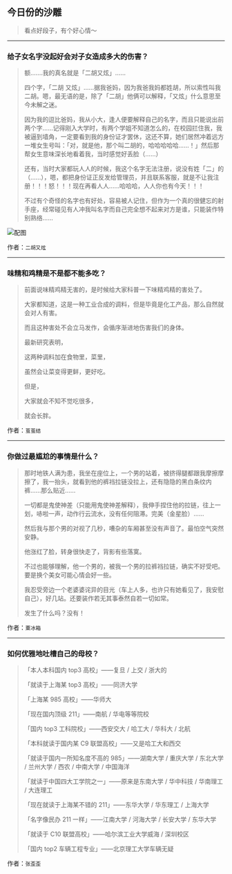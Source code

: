 ## 今日份的沙雕

> 看点好段子，有个好心情～


 
---

### 给子女名字没起好会对子女造成多大的伤害？

> 额.......我的真名就是「二胡又炫」……
> 
> 四个字，「二胡 又炫」……据我爸妈，因为我爸我妈都姓胡，所以索性叫我二胡。嗯，最无语的是，除了「二胡」他俩可以解释，「又炫」什么意思至今未解之迷。
> 
> 因为我的逗比爸妈，我从小大，逢人便要解释自己的名字，而且只能说出前两个字……记得刚入大学时，有两个学姐不知道怎么的，在校园拦住我，我被逼到墙角，一定要看到我的身份证才罢休，这还不算，她们居然冲着远方一堆女生号叫：「对，就是他，那个叫二胡的，哈哈哈哈哈……！」然后那帮女生意味深长地看着我，当时感觉好丢脸（……）
> 
> 还有，当时大家都玩人人的时候，我这个名字无法注册，说没有姓「二」的（……），嗯，都把身份证正反发给管理员，并且联系客服，就是不让我注册！！！怒！！！现在再看人人……哈哈哈，人人你也有今天！！！
> 
> 不过有个奇怪的名字也有好处，容易被人记住，但作为一个真的很健忘的射手座，经常碰见有人冲我叫名字而自己完全想不起来对方是谁，只能装作特别熟络……



![配图](http://pic2.zhimg.com/70/14deb783ae1d062e374aeb4d18b788d9_b.jpg)


作者：`二胡又炫`

---

### 味精和鸡精是不是都不能多吃？

> 前面说味精鸡精无害的，是时候给大家科普一下味精鸡精的害处了。
> 
> 大家都知道，这是一种工业合成的调料，但是毕竟是化工产品，那么自然就会对人有害。
> 
> 而且这种害处不会立马发作，会循序渐进地伤害我们的身体。
> 
> 最新研究表明，
> 
> 这两种调料加在食物里，菜里，
> 
> 虽然会让菜变得更鲜，更好吃。
> 
> 但是，
> 
> 大家就会不知不觉吃很多，
> 
> 就会长胖。


作者：`茧茧结`

---

### 你做过最尴尬的事情是什么？

> 那时地铁人满为患，我坐在座位上，一个男的站着，被挤得腿都跟我摩擦摩擦了，我一抬头，就看到他的裤裆拉链没拉上，还有隐隐的黑白条纹内裤……那么贴近……
> 
> 一切都是鬼使神差（只能用鬼使神差解释），我伸手捏住他的拉链，往上一划，哧啦一声，动作行云流水，没有任何阻滞。完美（金星脸）……
> 
> 然后我与那个男的对视了几秒，嘈杂的车厢甚至没有声音了。最怕空气突然安静。
> 
> 他涨红了脸，转身很快走了，背影有些落寞。
> 
> 不过也能够理解，他一个男的，被我一个男的拉裤裆拉链，确实不好受吧。要是换个美女可能心情会好一些。
> 
> 我忍受旁边一个老婆婆诧异的目光（车上人多，也许只有她看见了，我安慰自己），好几站。还要装作若无其事泰然自若一切如常。
> 
> 发生了什么吗？没有！


作者：`粟冰箱`

---

### 如何优雅地吐槽自己的母校？

> 「本人本科国内 top3 高校」——复旦 / 上交 / 浙大的
> 
> 「就读于上海某 top3 高校」——同济大学
> 
> 「上海某 985 高校」——华师大
> 
> 「现在国内顶级 211」——南航 / 华电等等院校
> 
> 「国内 top3 工科院校」——西安交大 / 哈工大 / 华科大 / 北航
> 
> 「本科就读于国内某 C9 联盟高校」——又是哈工大和西交
> 
> 「就读于国内一所知名度不高的 985」——湖南大学 / 重庆大学 / 东北大学 / 兰州大学 / 西农 / 中南大学 / 中国海洋
> 
> 「就读于中国四大工学院之一」——原来是东南大学 / 华中科技 / 华南理工 / 大连理工
> 
> 「现在就读于上海某不错的 211」——东华大学 / 华东理工 / 上海大学
> 
> 「名字像民办 211 一样」——江南大学 / 河海大学 / 长安大学 / 东华大学
> 
> 「就读于 C10 联盟高校」——哈尔滨工业大学威海 / 深圳校区
> 
> 「国内 top2 车辆工程专业」——北京理工大学车辆无疑


作者：`张歪歪`